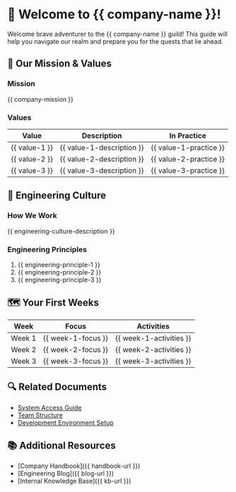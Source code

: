 <!--  
📝 Usage:  
- Replace all {{placeholders}} with your organization's content
- Update links and remove unnecessary sections
- Customize as needed 

Happy documenting! 🚀  
-->

# 🏰 Welcome to {{ company-name }}!

Welcome brave adventurer to the {{ company-name }} guild! This guide will help you navigate our realm and prepare you for the quests that lie ahead.

## 🌟 Our Mission & Values

### Mission
{{ company-mission }}

### Values
| Value | Description | In Practice |
|-------|-------------|-------------|
| {{ value-1 }} | {{ value-1-description }} | {{ value-1-practice }} |
| {{ value-2 }} | {{ value-2-description }} | {{ value-2-practice }} |
| {{ value-3 }} | {{ value-3-description }} | {{ value-3-practice }} |

## 🧙 Engineering Culture

### How We Work
{{ engineering-culture-description }}

### Engineering Principles
1. {{ engineering-principle-1 }}
2. {{ engineering-principle-2 }}
3. {{ engineering-principle-3 }}

## 🗺️ Your First Weeks

| Week | Focus | Activities |
|------|-------|------------|
| Week 1 | {{ week-1-focus }} | {{ week-1-activities }} |
| Week 2 | {{ week-2-focus }} | {{ week-2-activities }} |
| Week 3 | {{ week-3-focus }} | {{ week-3-activities }} |

## 🔍 Related Documents

- [System Access Guide](./system-access.md)
- [Team Structure](../team/team-overview.md)
- [Development Environment Setup](../environment/setup-guide.md)

## 📚 Additional Resources

- [Company Handbook]({{ handbook-url }})
- [Engineering Blog]({{ blog-url }})
- [Internal Knowledge Base]({{ kb-url }})
